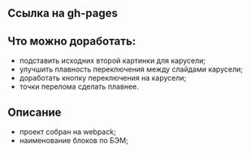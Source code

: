 ## Ссылка на gh-pages


## Что можно доработать: 
- подставить исходних второй картинки для карусели;
- улучшить плавность переключения между слайдами карусели;
- доработать кнопку переключения на карусели;
- точки перелома сделать плавнее.

## Описание
- проект собран на webpack;
- наименование блоков по БЭМ;
